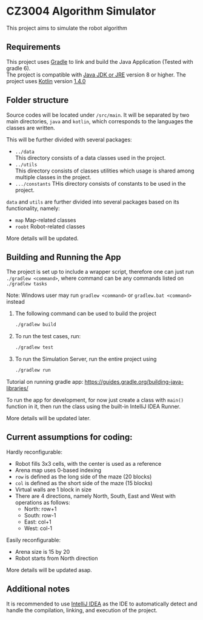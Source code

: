# CZ3004 Algorithm Simulator

This project aims to simulate the robot algorithm 

## Requirements 

This project uses [Gradle](https://gradle.org/install/) to link and build the Java Application 
(Tested with gradle 6).   
The project is compatible with [Java JDK or JRE](https://www.oracle.com/java/technologies/javase-downloads.html) version 8 or higher. 
The project uses [Kotlin](https://kotlinlang.org/) version [1.4.0](https://github.com/JetBrains/kotlin/releases/tag/v1.4.0)

## Folder structure 
Source codes will be located under `/src/main`. 
It will be separated by two main directories, `java` and `kotlin`, 
which corresponds to the languages the classes are written. 

This will be further divided with several packages: 
*   `../data`  
    This directory consists of a data classes used in the project. 
*   `../utils`  
    This directory consists of classes utilities which usage is shared among multiple classes in the project.
*   `.../constants`
    THis directory consists of constants to be used in the project.

`data` and `utils` are further divided into several packages based on its functionality, namely: 
*   `map`
    Map-related classes
*   `roobt`
    Robot-related classes 

More details will be updated. 

## Building and Running the App 

The project is set up to include a wrapper script, therefore one can just run `./gradlew <command>`, 
where command can be any commands listed on `./gradlew tasks`

Note: Windows user may run `gradlew <command>` or `gradlew.bat <command>` instead

1.  The following command can be used to build the project

    ```bash
    ./gradlew build
    ```
    

2.  To run the test cases, run: 
    
    ```bash 
    ./gradlew test
    ```
    
3.  To run the Simulation Server, run the entire project using 
    ```bash
    ./gradlew run
    ```
    

Tutorial on running gradle app: https://guides.gradle.org/building-java-libraries/

To run the app for development, for now just create a class with `main()` function in it, 
then run the class using the built-in IntelliJ IDEA Runner. 

More details will be updated later. 

## Current assumptions for coding: 
Hardly reconfigurable: 
*   Robot fills 3x3 cells, with the center is used as a reference
*   Arena map uses 0-based indexing
*   `row` is defined as the long side of the maze (20 blocks)
*   `col` is defined as the short side of the maze (15 blocks)
*   Virtual walls are 1 block in size
*   There are 4 directions, namely North, South, East and West with operations as follows: 
    -   North: row+1
    -   South: row-1
    -   East: col+1
    -   West: col-1

Easily reconfigurable: 
*   Arena size is 15 by 20
*   Robot starts from North direction

More details will be updated asap. 

## Additional notes 

It is recommended to use [IntelliJ IDEA](https://www.jetbrains.com/idea/) as the IDE to 
automatically detect and handle the compilation, linking, and execution of the project. 
